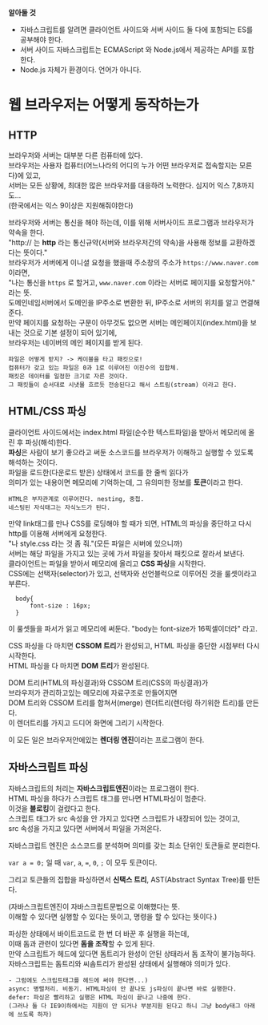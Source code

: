 **알아둘 것**  
- 자바스크립트를 알려면 클라이언트 사이드와 서버 사이드 둘 다에 포함되는 ES를 공부해야 한다.  
- 서버 사이드 자바스크립트는 ECMAScript 와 Node.js에서 제공하는 API를 포함한다.  
- Node.js 자체가 환경이다. 언어가 아니다.  


# 웹 브라우저는 어떻게 동작하는가  

## HTTP  
브라우저와 서버는 대부분 다른 컴퓨터에 있다.  
브라우저는 사용자 컴퓨터(어느나라의 어디의 누가 어떤 브라우저로 접속할지는 모른다)에 있고,  
서버는 모든 상황에, 최대한 많은 브라우저를 대응하려 노력한다. 심지어 익스 7,8까지도...  
(한국에서는 익스 9이상은 지원해줘야한다)  

브라우저와 서버는 통신을 해야 하는데, 이를 위해 서버사이드 프로그램과 브라우저가 약속을 한다.  
"http:// 는 **http** 라는 통신규약(서버와 브라우저간의 약속)을 사용해 정보를 교환하겠다는 뜻이다."  
브라우저가 서버에게 이니셜 요청을 했을때 주소창의 주소가 `https://www.naver.com` 이라면,  
"나는 통신을 `https` 로 할거고, `www.naver.com` 이라는 서버로 페이지를 요청할거야." 라는 뜻.  
도메인네임서버에서 도메인을 IP주소로 변환한 뒤, IP주소로 서버의 위치를 알고 연결해준다.  
만약 페이지를 요청하는 구문이 아무것도 없으면 서버는 메인페이지(index.html)을 보내는 것으로 기본 설정이 되어 있기에,  
브라우저는 네이버의 메인 페이지를 받게 된다.  

    파일은 어떻게 받지? -> 케이블을 타고 패킷으로!  
    컴퓨터가 갖고 있는 파일은 0과 1로 이루어진 이진수의 집합체.  
    패킷은 데이터를 일정한 크기로 자른 것이다.  
    그 패킷들이 순서대로 시냇물 흐르듯 전송된다고 해서 스트림(stream) 이라고 한다.  

## HTML/CSS 파싱  

클라이언트 사이드에서는 index.html 파일(순수한 텍스트파일)을 받아서 메모리에 올린 후 파싱(해석)한다.  
**파싱**은 사람이 보기 좋으라고 써둔 소스코드를 브라우저가 이해하고 실행할 수 있도록 해석하는 것이다.  
파일을 로드한(다운로드 받은) 상태에서 코드를 한 줄씩 읽다가  
의미가 있는 내용이면 메모리에 기억하는데, 그 유의미한 정보를 **토큰**이라고 한다.  

    HTML은 부자관계로 이루어진다. nesting, 중첩.  
    네스팅된 자식태그는 자식노드가 된다.  
    
만약 link태그를 만나 CSS를 로딩해야 할 때가 되면, HTML의 파싱을 중단하고 다시 http를 이용해 서버에게 요청한다.  
"나 style.css 라는 것 좀 줘."(모든 파일은 서버에 있으니까)  
서버는 해당 파일을 가지고 있는 곳에 가서 파일을 찾아서 패킷으로 잘라서 보낸다.  
클라이언트는 파일을 받아서 메모리에 올리고 **CSS 파싱**을 시작한다.  
CSS에는 선택자(selector)가 있고, 선택자와 선언블럭으로 이루어진 것을 룰셋이라고 부른다.  

      body{
          font-size : 16px;
      }

이 룰셋들을 파서가 읽고 메모리에 써둔다. "body는 font-size가 16픽셀이더라" 라고.  

CSS 파싱을 다 마치면 **CSSOM 트리**가 완성되고, HTML 파싱을 중단한 시점부터 다시 시작한다.  
HTML 파싱을 다 마치면 **DOM 트리**가 완성된다.  

DOM 트리(HTML의 파싱결과)와 CSSOM 트리(CSS의 파싱결과)가  
브라우저가 관리하고있는 메모리에 자료구조로 만들어지면   
DOM 트리와 CSSOM 트리를 합쳐서(merge) 렌더트리(렌더링 하기위한 트리)를 만든다.  
이 렌더트리를 가지고 드디어 화면에 그리기 시작한다.  

이 모든 일은 브라우저안에있는 **렌더링 엔진**이라는 프로그램이 한다.  


## 자바스크립트 파싱  
자바스크립트의 처리는 **자바스크립트엔진**이라는 프로그램이 한다.  
HTML 파싱을 하다가 스크립트 태그를 만나면 HTML파싱이 멈춘다.  
이것을 **블로킹**이 걸렸다고 한다.  
스크립트 태그가 src 속성을 안 가지고 있다면 스크립트가 내장되어 있는 것이고,  
src 속성을 가지고 있다면 서버에서 파일을 가져온다.  

자바스크립트 엔진은 소스코드를 분석하며 의미를 갖는 최소 단위인 토큰들로 분리한다.  

`var a = 0;` 일 때
`var`, `a`, `=`, `0`, `;` 이 모두 토큰이다.
    
그리고 토큰들의 집합을 파싱하면서 **신택스 트리**, AST(Abstract Syntax Tree)를 만든다.  

(자바스크립트엔진이 자바스크립트문법으로 이해했다는 뜻.  
이해할 수 있다면 실행할 수 있다는 뜻이고, 명령을 할 수 있다는 뜻이다.)  

파싱한 상태에서 바이트코드로 한 번 더 바꾼 후 실행을 하는데,  
이때 돔과 관련이 있다면 **돔을 조작**할 수 있게 된다.  
만약 스크립트가 헤드에 있다면 돔트리가 완성이 안된 상태라서 돔 조작이 불가능하다.  
자바스크립트는 돔트리와 씨솜트리가 완성된 상태에서 실행해야 의미가 있다.  

    - 그럼에도 스크립트태그를 헤드에 써야 한다면...)  
    async: 병렬처리. 비동기. HTML파싱이 안 끝나도 js파싱이 끝나면 바로 실행한다.  
    defer: 파싱은 빨리하고 실행은 HTML 파싱이 끝나고 나중에 한다.  
    (그러나 둘 다 IE9이하에서는 지원이 안 되거나 부분지원 된다고 하니 그냥 body태그 아래에 쓰도록 하자)  
